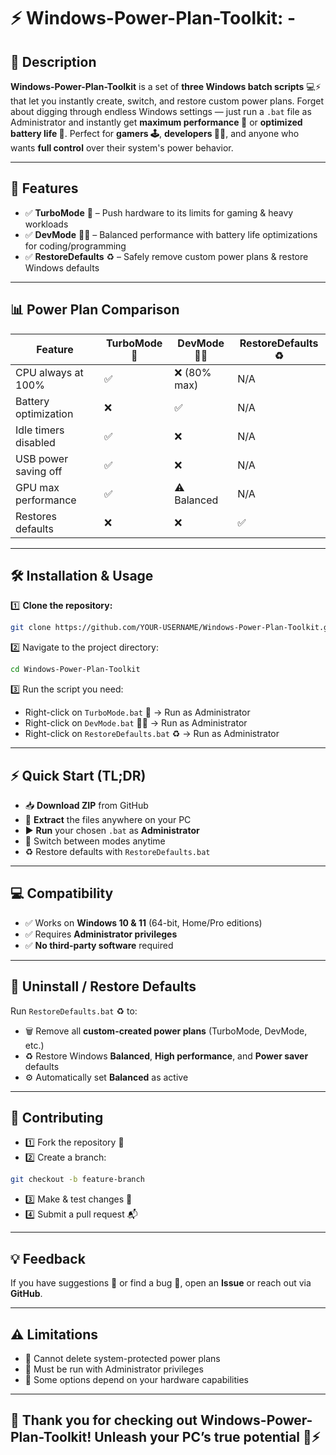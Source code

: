# ⚡ Windows-Power-Plan-Toolkit: -

## 📜 Description  
**Windows-Power-Plan-Toolkit** is a set of **three Windows batch scripts** 💻⚡ that let you instantly create, switch, and restore custom power plans. Forget about digging through endless Windows settings — just run a `.bat` file as Administrator and instantly get **maximum performance 🚀** or **optimized battery life 🔋**. Perfect for **gamers 🕹️**, **developers 👨‍💻**, and anyone who wants **full control** over their system's power behavior.  

---

## 🚀 Features  
- ✅ **TurboMode** 🚀 – Push hardware to its limits for gaming & heavy workloads  
- ✅ **DevMode** 👨‍💻 – Balanced performance with battery life optimizations for coding/programming  
- ✅ **RestoreDefaults** ♻ – Safely remove custom power plans & restore Windows defaults  

---

## 📊 Power Plan Comparison  

| Feature                | TurboMode 🚀 | DevMode 👨‍💻 | RestoreDefaults ♻ |
|------------------------|--------------|--------------|------------------|
| CPU always at 100%     | ✅           | ❌ (80% max) | N/A              |
| Battery optimization   | ❌           | ✅           | N/A              |
| Idle timers disabled   | ✅           | ❌           | N/A              |
| USB power saving off   | ✅           | ❌           | N/A              |
| GPU max performance    | ✅           | ⚠️ Balanced | N/A              |
| Restores defaults      | ❌           | ❌           | ✅               |

---

## 🛠️ Installation & Usage  

1️⃣ **Clone the repository:**  
```bash
git clone https://github.com/YOUR-USERNAME/Windows-Power-Plan-Toolkit.git
```
2️⃣ Navigate to the project directory:
```bash
cd Windows-Power-Plan-Toolkit
```
3️⃣ Run the script you need: 

- Right-click on `TurboMode.bat` 🚀 → Run as Administrator
- Right-click on `DevMode.bat` 👨‍💻 → Run as Administrator
- Right-click on `RestoreDefaults.bat` ♻ → Run as Administrator

---

## ⚡ Quick Start (TL;DR)

- 📥 **Download ZIP** from GitHub  
- 📂 **Extract** the files anywhere on your PC  
- ▶️ **Run** your chosen `.bat` as **Administrator**  
- 🔄 Switch between modes anytime  
- ♻ Restore defaults with `RestoreDefaults.bat`  

---

## 💻 Compatibility

- ✅ Works on **Windows 10 & 11** (64-bit, Home/Pro editions)  
- ✅ Requires **Administrator privileges**  
- ✅ **No third-party software** required  

---

## 🔄 Uninstall / Restore Defaults

Run `RestoreDefaults.bat` ♻ to:

- 🗑️ Remove all **custom-created power plans** (TurboMode, DevMode, etc.)  
- ♻ Restore Windows **Balanced**, **High performance**, and **Power saver** defaults  
- ⚙️ Automatically set **Balanced** as active  

---

## 🤝 Contributing

- 1️⃣ Fork the repository 🍴  
- 2️⃣ Create a branch:  
```bash
git checkout -b feature-branch
```
- 3️⃣ Make & test changes 🧪
- 4️⃣ Submit a pull request 📬

---

## 💡 Feedback

If you have suggestions 💭 or find a bug 🐞, open an **Issue** or reach out via **GitHub**.

---

## ⚠️ Limitations

- 🔹 Cannot delete system-protected power plans  
- 🔹 Must be run with Administrator privileges  
- 🔹 Some options depend on your hardware capabilities  

---
## 🎉 Thank you for checking out **Windows-Power-Plan-Toolkit**! Unleash your PC’s true potential 🚀⚡
